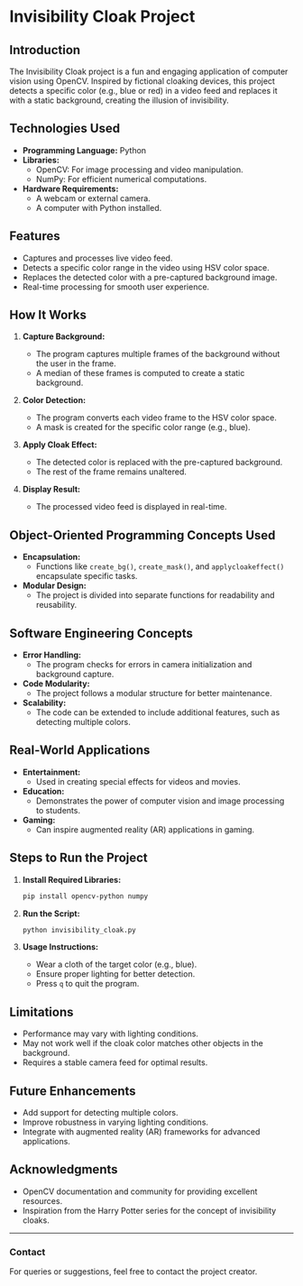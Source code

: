 # Invisibility Cloak Project

## **Introduction**
The Invisibility Cloak project is a fun and engaging application of computer vision using OpenCV. Inspired by fictional cloaking devices, this project detects a specific color (e.g., blue or red) in a video feed and replaces it with a static background, creating the illusion of invisibility.

## **Technologies Used**
- **Programming Language:** Python
- **Libraries:**
  - OpenCV: For image processing and video manipulation.
  - NumPy: For efficient numerical computations.
- **Hardware Requirements:**
  - A webcam or external camera.
  - A computer with Python installed.

## **Features**
- Captures and processes live video feed.
- Detects a specific color range in the video using HSV color space.
- Replaces the detected color with a pre-captured background image.
- Real-time processing for smooth user experience.

## **How It Works**
1. **Capture Background:**
   - The program captures multiple frames of the background without the user in the frame.
   - A median of these frames is computed to create a static background.

2. **Color Detection:**
   - The program converts each video frame to the HSV color space.
   - A mask is created for the specific color range (e.g., blue).

3. **Apply Cloak Effect:**
   - The detected color is replaced with the pre-captured background.
   - The rest of the frame remains unaltered.

4. **Display Result:**
   - The processed video feed is displayed in real-time.

## **Object-Oriented Programming Concepts Used**
- **Encapsulation:**
  - Functions like `create_bg()`, `create_mask()`, and `applycloakeffect()` encapsulate specific tasks.
- **Modular Design:**
  - The project is divided into separate functions for readability and reusability.

## **Software Engineering Concepts**
- **Error Handling:**
  - The program checks for errors in camera initialization and background capture.
- **Code Modularity:**
  - The project follows a modular structure for better maintenance.
- **Scalability:**
  - The code can be extended to include additional features, such as detecting multiple colors.

## **Real-World Applications**
- **Entertainment:**
  - Used in creating special effects for videos and movies.
- **Education:**
  - Demonstrates the power of computer vision and image processing to students.
- **Gaming:**
  - Can inspire augmented reality (AR) applications in gaming.

## **Steps to Run the Project**
1. **Install Required Libraries:**
   ```bash
   pip install opencv-python numpy
   ```

2. **Run the Script:**
   ```bash
   python invisibility_cloak.py
   ```

3. **Usage Instructions:**
   - Wear a cloth of the target color (e.g., blue).
   - Ensure proper lighting for better detection.
   - Press `q` to quit the program.

## **Limitations**
- Performance may vary with lighting conditions.
- May not work well if the cloak color matches other objects in the background.
- Requires a stable camera feed for optimal results.

## **Future Enhancements**
- Add support for detecting multiple colors.
- Improve robustness in varying lighting conditions.
- Integrate with augmented reality (AR) frameworks for advanced applications.

## **Acknowledgments**
- OpenCV documentation and community for providing excellent resources.
- Inspiration from the Harry Potter series for the concept of invisibility cloaks.

---

### **Contact**
For queries or suggestions, feel free to contact the project creator.
